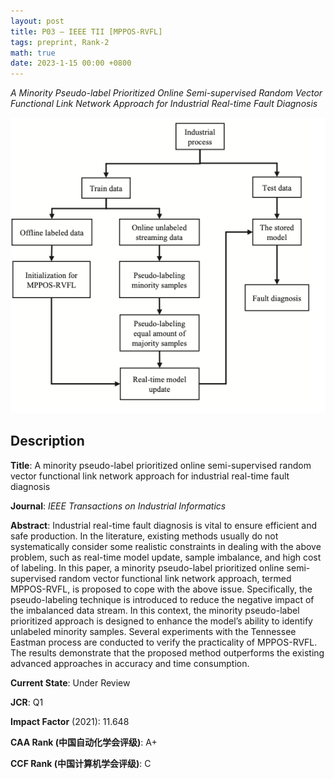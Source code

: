 ```yaml
---
layout: post
title: P03 — IEEE TII [MPPOS-RVFL]
tags: preprint, Rank-2
math: true
date: 2023-1-15 00:00 +0800
---
```


*A Minority Pseudo-label Prioritized Online Semi-supervised Random Vector Functional Link Network Approach for Industrial Real-time Fault Diagnosis*

![GA](https://github.com/Samlzy/pics/raw/Samlzy-patch-1/HanPY01.png)


## Description

**Title**: A minority pseudo-label prioritized online semi-supervised random vector functional link network approach for industrial real-time fault diagnosis

**Journal**: *IEEE Transactions on Industrial Informatics*

**Abstract**: Industrial real-time fault diagnosis is vital to ensure efficient and safe production. In the literature, existing methods usually do not systematically consider some realistic constraints in dealing with the above problem, such as real-time model update, sample imbalance, and high cost of labeling. In this paper, a minority pseudo-label prioritized online semi-supervised random vector functional link network approach, termed MPPOS-RVFL, is proposed to cope with the above issue. Specifically, the pseudo-labeling technique is introduced to reduce the negative impact of the imbalanced data stream. In this context, the minority pseudo-label prioritized approach is designed to enhance the model’s ability to identify unlabeled minority samples. Several experiments with the Tennessee Eastman process are conducted to verify the practicality of MPPOS-RVFL. The results demonstrate that the proposed method outperforms the existing advanced approaches in accuracy and time consumption.

**Current State**: Under Review

**JCR**: Q1

**Impact Factor** (2021): 11.648

**CAA Rank (中国自动化学会评级)**: A+

**CCF Rank (中国计算机学会评级)**: C
